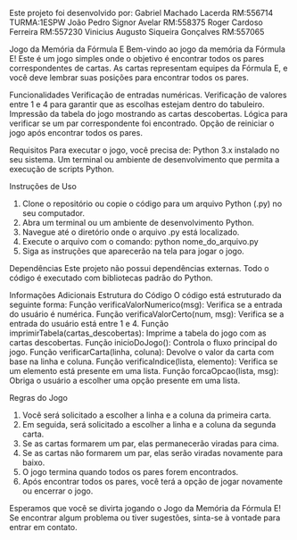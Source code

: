 Este projeto foi desenvolvido por:
Gabriel Machado Lacerda                RM:556714   TURMA:1ESPW
João Pedro Signor Avelar               RM:558375
Roger Cardoso Ferreira                 RM:557230
Vinicius Augusto Siqueira Gonçalves    RM:557065

Jogo da Memória da Fórmula E
Bem-vindo ao jogo da memória da Fórmula E! Este é um jogo simples onde o objetivo é encontrar todos os pares correspondentes de cartas. As cartas representam equipes da Fórmula E, e você deve lembrar suas posições para encontrar todos os pares.

Funcionalidades
Verificação de entradas numéricas.
Verificação de valores entre 1 e 4 para garantir que as escolhas estejam dentro do tabuleiro.
Impressão da tabela do jogo mostrando as cartas descobertas.
Lógica para verificar se um par correspondente foi encontrado.
Opção de reiniciar o jogo após encontrar todos os pares.

Requisitos
Para executar o jogo, você precisa de:
Python 3.x instalado no seu sistema.
Um terminal ou ambiente de desenvolvimento que permita a execução de scripts Python.

Instruções de Uso
1. Clone o repositório ou copie o código para um arquivo Python (.py) no seu computador.
2. Abra um terminal ou um ambiente de desenvolvimento Python.
3. Navegue até o diretório onde o arquivo .py está localizado.
4. Execute o arquivo com o comando: python nome_do_arquivo.py
5. Siga as instruções que aparecerão na tela para jogar o jogo.

Dependências
Este projeto não possui dependências externas. Todo o código é executado com bibliotecas padrão do Python.

Informações Adicionais
Estrutura do Código
O código está estruturado da seguinte forma:
Função verificaValorNumerico(msg): Verifica se a entrada do usuário é numérica.
Função verificaValorCerto(num, msg): Verifica se a entrada do usuário está entre 1 e 4.
Função imprimirTabela(cartas_descobertas): Imprime a tabela do jogo com as cartas descobertas.
Função inicioDoJogo(): Controla o fluxo principal do jogo.
Função verificarCarta(linha, coluna): Devolve o valor da carta com base na linha e coluna.
Função verificaIndice(lista, elemento): Verifica se um elemento está presente em uma lista.
Função forcaOpcao(lista, msg): Obriga o usuário a escolher uma opção presente em uma lista.

Regras do Jogo
1. Você será solicitado a escolher a linha e a coluna da primeira carta.
2. Em seguida, será solicitado a escolher a linha e a coluna da segunda carta.
3. Se as cartas formarem um par, elas permanecerão viradas para cima.
4. Se as cartas não formarem um par, elas serão viradas novamente para baixo.
5. O jogo termina quando todos os pares forem encontrados.
6. Após encontrar todos os pares, você terá a opção de jogar novamente ou encerrar o jogo.

Esperamos que você se divirta jogando o Jogo da Memória da Fórmula E! Se encontrar algum problema ou tiver sugestões, sinta-se à vontade para entrar em contato.

